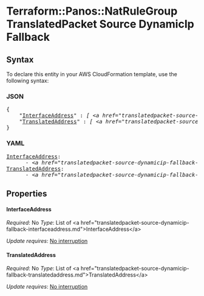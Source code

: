 # Terraform::Panos::NatRuleGroup TranslatedPacket Source DynamicIp Fallback

## Syntax

To declare this entity in your AWS CloudFormation template, use the following syntax:

### JSON

<pre>
{
    "<a href="#interfaceaddress" title="InterfaceAddress">InterfaceAddress</a>" : <i>[ &lt;a href=&#34;translatedpacket-source-dynamicip-fallback-interfaceaddress.md&#34;&gt;InterfaceAddress&lt;/a&gt;, ... ]</i>,
    "<a href="#translatedaddress" title="TranslatedAddress">TranslatedAddress</a>" : <i>[ &lt;a href=&#34;translatedpacket-source-dynamicip-fallback-translatedaddress.md&#34;&gt;TranslatedAddress&lt;/a&gt;, ... ]</i>
}
</pre>

### YAML

<pre>
<a href="#interfaceaddress" title="InterfaceAddress">InterfaceAddress</a>: <i>
      - &lt;a href=&#34;translatedpacket-source-dynamicip-fallback-interfaceaddress.md&#34;&gt;InterfaceAddress&lt;/a&gt;</i>
<a href="#translatedaddress" title="TranslatedAddress">TranslatedAddress</a>: <i>
      - &lt;a href=&#34;translatedpacket-source-dynamicip-fallback-translatedaddress.md&#34;&gt;TranslatedAddress&lt;/a&gt;</i>
</pre>

## Properties

#### InterfaceAddress

_Required_: No
_Type_: List of &lt;a href=&#34;translatedpacket-source-dynamicip-fallback-interfaceaddress.md&#34;&gt;InterfaceAddress&lt;/a&gt;

_Update requires_: [No interruption](https://docs.aws.amazon.com/AWSCloudFormation/latest/UserGuide/using-cfn-updating-stacks-update-behaviors.html#update-no-interrupt)

#### TranslatedAddress

_Required_: No
_Type_: List of &lt;a href=&#34;translatedpacket-source-dynamicip-fallback-translatedaddress.md&#34;&gt;TranslatedAddress&lt;/a&gt;

_Update requires_: [No interruption](https://docs.aws.amazon.com/AWSCloudFormation/latest/UserGuide/using-cfn-updating-stacks-update-behaviors.html#update-no-interrupt)

